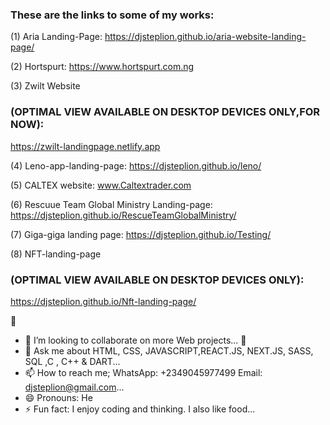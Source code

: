 ### These are the links to some of my works:

(1) Aria Landing-Page: https://djsteplion.github.io/aria-website-landing-page/

(2) Hortspurt: https://www.hortspurt.com.ng

(3) Zwilt Website
### (OPTIMAL VIEW AVAILABLE ON DESKTOP DEVICES ONLY,FOR NOW): 
https://zwilt-landingpage.netlify.app

(4) Leno-app-landing-page: https://djsteplion.github.io/leno/

(5) CALTEX website: www.Caltextrader.com 

(6) Rescuue Team Global Ministry Landing-page: https://djsteplion.github.io/RescueTeamGlobalMinistry/
 
(7) Giga-giga landing page: https://djsteplion.github.io/Testing/

(8) NFT-landing-page
### (OPTIMAL VIEW AVAILABLE ON DESKTOP DEVICES ONLY):
https://djsteplion.github.io/Nft-landing-page/




<!--
**Djsteplion/Djsteplion** is a ✨ _special_ ✨ repository because its `README.md` (this file) appears on your GitHub profile.

Here are some ideas to get you started 
- 🔭 I’m currently working on ...
- 🌱 I’m currently learning ...
- 👯 I’m looking to collaborate on ...
- 🤔 I’m looking for help with ...
- 💬 Ask me about ...
- 📫 How to reach me: ...
- 😄 Pronouns: ...
- ⚡ Fun fact: ...
-->



🔭

- 👯 I’m looking to collaborate on more Web projects...
  🤔 
- 💬 Ask me about  HTML, CSS, JAVASCRIPT,REACT.JS, NEXT.JS, SASS, SQL ,C , C++ & DART...
- 📫 How to reach me; WhatsApp: +2349045977499   Email: djsteplion@gmail.com...
- 😄 Pronouns: He
- ⚡ Fun fact: I enjoy coding and thinking. I also like food...

